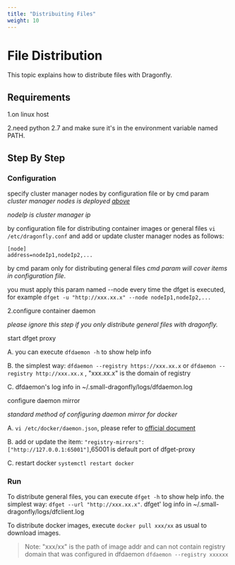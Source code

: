 ```yaml
---
title: "Distribuiting Files"
weight: 10
---
```


# File Distribution

This topic explains how to distribute files with Dragonfly.
<!--more-->

## Requirements

1.on linux host

2.need python 2.7 and make sure it's in the environment variable named PATH.

## Step By Step

### Configuration

specify cluster manager nodes by configuration file or by cmd param *cluster manager nodes is deployed [above](https://github.com/alibaba/Dragonfly/blob/master/docs/install_clustermanager.md)*

*nodeIp is cluster manager ip*

by configuration file for distributing container images or general files `vi /etc/dragonfly.conf` and add or update cluster manager nodes as follows:

```
[node]
address=nodeIp1,nodeIp2,...
```

by cmd param only for distributing general files *cmd param will cover items in configuration file*.

you must apply this param named --node every time the dfget is executed,<br/> for example `dfget -u "http://xxx.xx.x" --node nodeIp1,nodeIp2,...`

2.configure container daemon

*please ignore this step if you only distribute general files with dragonfly.*

start dfget proxy

A. you can execute `dfdaemon -h` to show help info

B. the simplest way:  `dfdaemon --registry https://xxx.xx.x` or `dfdaemon --registry http://xxx.xx.x` , "xxx.xx.x" is the domain of registry

C. dfdaemon's log info in ~/.small-dragonfly/logs/dfdaemon.log

configure daemon mirror

*standard method of configuring daemon mirror for docker*

A. `vi /etc/docker/daemon.json`, please refer to [official document](https://docs.docker.com/registry/recipes/mirror/#configure-the-cache)

B. add or update the item: `"registry-mirrors": ["http://127.0.0.1:65001"]`,65001 is default port of dfget-proxy

C. restart docker `systemctl restart docker`

### Run

To distribute general files, you can execute `dfget -h` to show help info. the simplest way: `dfget --url "http://xxx.xx.x"`. dfget' log info in ~/.small-dragonfly/logs/dfclient.log

To distribute docker images, execute `docker pull xxx/xx` as usual to download images.

> Note: "xxx/xx" is the path of image addr and can not contain registry domain that was configured in dfdaemon
`dfdaemon --registry xxxxxx`
